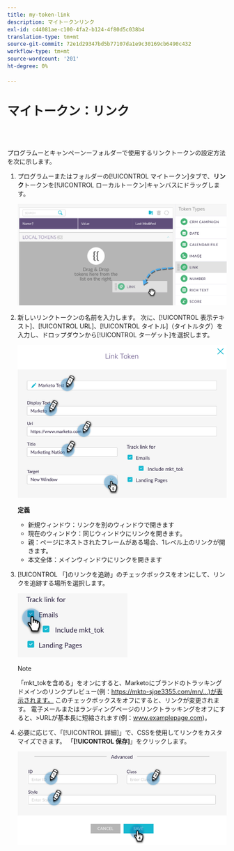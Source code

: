 ```yaml
---
title: my-token-link
description: マイトークンリンク
exl-id: c44081ae-c100-4fa2-b124-4f80d5c038b4
translation-type: tm+mt
source-git-commit: 72e1d29347bd5b77107da1e9c30169cb6490c432
workflow-type: tm+mt
source-wordcount: '201'
ht-degree: 0%

---
```


# マイトークン：リンク

<br> 

プログラムーとキャンペーンーフォルダーで使用するリンクトークンの設定方法を次に示します。

1. プログラムーまたはフォルダーの[!UICONTROL マイトークン]タブで、**リンク**&#x200B;トークンを[!UICONTROL ローカルトークン]キャンバスにドラッグします。

   ![イメージ1](/help/sky/assets/my-tokens/my-token-link/my-token-link-1.png)

1. 新しいリンクトークンの名前を入力します。 次に、[!UICONTROL 表示テキスト]、[!UICONTROL URL]、[!UICONTROL タイトル]（タイトルタグ）を入力し、ドロップダウンから[!UICONTROL ターゲット]を選択します。

   ![イメージ2](/help/sky/assets/my-tokens/my-token-link/my-token-link-2.png)

   **定義**

   * 新規ウィンドウ：リンクを別のウィンドウで開きます
   * 現在のウィンドウ：同じウィンドウにリンクを開きます。
   * 親：ページにネストされたフレームがある場合、1レベル上のリンクが開きます。
   * 本文全体：メインウィンドウにリンクを開きます

1. [!UICONTROL 「]のリンクを追跡」のチェックボックスをオンにして、リンクを追跡する場所を選択します。

   ![イメージ3](/help/sky/assets/my-tokens/my-token-link/my-token-link-3.png)

   >[!NOTE]
   >
   >「mkt_tokを含める」をオンにすると、Marketoにブランドのトラッキングドメインのリンクプレビュー(例：https://mkto-sjqe3355.com/mn/...)が表示されます。 このチェックボックスをオフにすると、リンクが変更されます。 電子メールまたはランディングページのリンクトラッキングをオフにすると、>URLが基本長に短縮されます(例：www.examplepage.com)。

1. 必要に応じて、「[!UICONTROL 詳細]」で、CSSを使用してリンクをカスタマイズできます。 「**[!UICONTROL 保存]**」をクリックします。

   ![画像4](/help/sky/assets/my-tokens/my-token-link/my-token-link-4.png)

